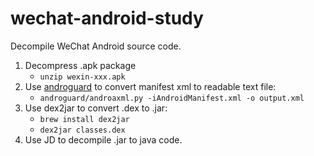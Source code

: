wechat-android-study
====================

Decompile WeChat Android source code.

1.  Decompress .apk package
    * `unzip wexin-xxx.apk`
2.  Use [androguard](https://code.google.com/p/androguard/) to convert manifest xml to readable text file:
    * `androguard/androaxml.py -iAndroidManifest.xml -o output.xml`
3.  Use dex2jar to convert .dex to .jar:
    * `brew install dex2jar`
    * `dex2jar classes.dex`
4.  Use JD to decompile .jar to java code.
